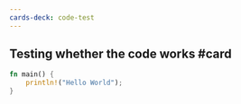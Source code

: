 ```yaml
---
cards-deck: code-test
---
```


## Testing whether the code works #card

```rust
fn main() {
    println!("Hello World");
}
```